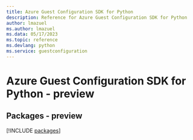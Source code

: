 ```yaml
---
title: Azure Guest Configuration SDK for Python
description: Reference for Azure Guest Configuration SDK for Python
author: lmazuel
ms.author: lmazuel
ms.data: 05/17/2023
ms.topic: reference
ms.devlang: python
ms.service: guestconfiguration
---
```

# Azure Guest Configuration SDK for Python - preview
## Packages - preview
[!INCLUDE [packages](guest-configuration-index.md)]